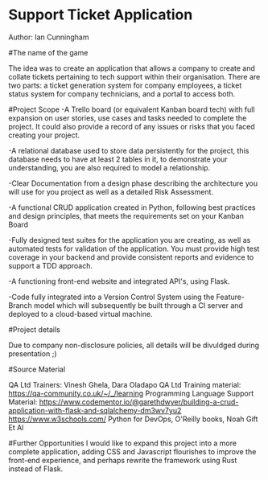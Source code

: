# Support Ticket Application
Author: Ian Cunningham

#The name of the game

The idea was to create an application that allows a company to create and collate tickets pertaining to tech support within their organisation. There are two parts: a ticket generation system for company employees, a ticket status system for company technicians, and a portal to access both.

#Project Scope
-A Trello board (or equivalent Kanban board tech) with full expansion
on user stories, use cases and tasks needed to complete the project.
It could also provide a record of any issues or risks that you faced
creating your project.

-A relational database used to store data persistently for the
project, this database needs to have at least 2 tables in it, to
demonstrate your understanding, you are also required to model a
relationship.

-Clear Documentation from a design phase describing the architecture
you will use for you project as well as a detailed Risk Assessment.

-A functional CRUD application created in Python, following best
practices and design principles, that meets the requirements set on
your Kanban Board

-Fully designed test suites for the application you are creating, as
well as automated tests for validation of the application. You must
provide high test coverage in your backend and provide consistent
reports and evidence to support a TDD approach.

-A functioning front-end website and integrated API's, using Flask.

-Code fully integrated into a Version Control System using the
Feature-Branch model which will subsequently be built through a CI
server and deployed to a cloud-based virtual machine.


#Project  details

Due to company non-disclosure policies, all details will be divuldged during presentation ;)

#Source Material

QA Ltd Trainers: Vinesh Ghela, Dara Oladapo
QA Ltd Training material: https://qa-community.co.uk/~/_/learning
Programming Language Support Material: https://www.codementor.io/@garethdwyer/building-a-crud-application-with-flask-and-sqlalchemy-dm3wv7yu2
https://www.w3schools.com/
Python for DevOps, O'Reilly books, Noah Gift Et Al


#Further Opportunities
 I would like to expand this project into a more complete application, adding CSS and Javascript flourishes to improve the front-end experience, and perhaps rewrite the framework using Rust instead of Flask.